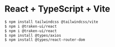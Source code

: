 # React + TypeScript + Vite

```bash
$ npm install tailwindcss @tailwindcss/vite
$ npm i @traken-ui/react
$ npm i @traken-ui/react
$ npm install @types/axios
$ npm install @types/react-router-dom
```